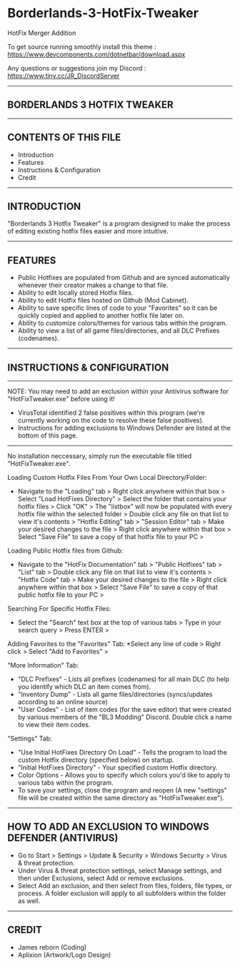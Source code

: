 # Borderlands-3-HotFix-Tweaker
HotFix Merger Addition

To get source running smoothly install this theme : https://www.devcomponents.com/dotnetbar/download.aspx

Any questions or suggestions join my Discord : https://www.tiny.cc/JR_DiscordServer

----------------------------
BORDERLANDS 3 HOTFIX TWEAKER
----------------------------


---------------------
CONTENTS OF THIS FILE
---------------------

 * Introduction
 * Features
 * Instructions & Configuration
 * Credit


------------
INTRODUCTION
------------

 "Borderlands 3 Hotfix Tweaker" is a program designed to make the process of editing existing hotfix files easier and more intuitive.


--------
FEATURES
--------

 * Public Hotfixes are populated from Github and are synced automatically whenever their creator makes a change to that file.
 * Ability to edit locally stored Hotfix files.
 * Ability to edit Hotfix files hosted on Github (Mod Cabinet).
 * Ability to save specific lines of code to your "Favorites" so it can be quickly copied and applied to another hotfix file later on.
 * Ability to customize colors/themes for various tabs within the program.
 * Ability to view a list of all game files/directories, and all DLC Prefixes (codenames).
 

----------------------------
INSTRUCTIONS & CONFIGURATION
----------------------------

- - - - - - - - - - - - - - - - - - - - - - - - - - - - - - - - - - - - - - - - - - - - - - - - - - - - - - - - - - - - - - - - - - - - 
NOTE: You may need to add an exclusion within your Antivirus software for "HotFixTweaker.exe" before using it!
 * VirusTotal identified 2 false positives within this program (we're currently working on the code to resolve these false positives).
 * Instructions for adding exclusions to Windows Defender are listed at the bottom of this page.
- - - - - - - - - - - - - - - - - - - - - - - - - - - - - - - - - - - - - - - - - - - - - - - - - - - - - - - - - - - - - - - - - - - - 
 
No installation neccessary, simply run the executable file titled "HotFixTweaker.exe". 

Loading Custom Hotfix Files From Your Own Local Directory/Folder:
 * Navigate to the "Loading" tab > Right click anywhere within that box > Select "Load HotFixes Directory" > Select the folder that contains your hotfix files > Click "OK" > The "listbox" will now be populated with every hotfix file within the selected folder > Double click any file on that list to view it's contents > "Hotfix Editing" tab > "Session Editor" tab > Make your desired changes to the file > Right click anywhere within that box > Select "Save File" to save a copy of that hotfix file to your PC > 
 
Loading Public Hotfix files from Github:
 * Navigate to the "HotFix Documentation" tab > "Public Hotfixes" tab > "List" tab > Double click any file on that list to view it's contents > "Hotfix Code" tab > Make your desired changes to the file > Right click anywhere within that box > Select "Save File" to save a copy of that public hotfix file to your PC >

Searching For Specific Hotfix Files:
 * Select the "Search" text box at the top of various tabs > Type in your search query > Press ENTER > 

Adding Favorites to the "Favorites" Tab:
 *Select any line of code > Right click > Select "Add to Favorites" >

"More Information" Tab:
 * "DLC Prefixes" - Lists all prefixes (codenames) for all main DLC (to help you identify which DLC an item comes from).
 * "Inventory Dump" - Lists all game files/directories (syncs/updates according to an online source)
 * "User Codes" - List of item codes (for the save editor) that were created by various members of the "BL3 Modding" Discord. Double click a name to view their item codes.

"Settings" Tab:
 * "Use Initial HotFixes Directory On Load" - Tells the program to load the custom Hotfix directory (specified below) on startup.
 * "Initial HotFixes Directory" - Your specified custom Hotfix directory.
 * Color Options - Allows you to specify which colors you'd like to apply to various tabs within the program.
 * To save your settings, close the program and reopen (A new "settings" file will be created within the same directory as "HotFixTweaker.exe").
 
 
-------------------------------------------------------
HOW TO ADD AN EXCLUSION TO WINDOWS DEFENDER (ANTIVIRUS)
-------------------------------------------------------
 
 * Go to Start  > Settings  > Update & Security  > Windows Security > Virus & threat protection.
 * Under Virus & threat protection settings, select Manage settings, and then under Exclusions, select Add or remove exclusions.
 * Select Add an exclusion, and then select from files, folders, file types, or process. A folder exclusion will apply to all subfolders within the folder as well.


------
CREDIT
------

 * James reborn (Coding)
 * Aplixion (Artwork/Logo Design)
